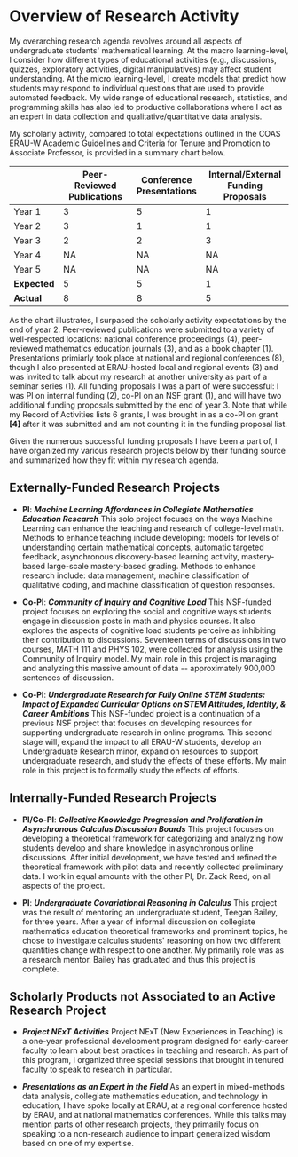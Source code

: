 # Overview of Research Activity
My overarching research agenda revolves around all aspects of undergraduate students' mathematical learning. At the macro learning-level, I consider how different types of educational activities (e.g., discussions, quizzes, exploratory activities, digital manipulatives) may affect student understanding. At the micro learning-level, I create models that predict how students may respond to individual questions that are used to provide automated feedback. My wide range of educational research, statistics, and programming skills has also led to productive collaborations where I act as an expert in data collection and qualitative/quantitative data analysis. 

My scholarly activity, compared to total expectations outlined in the COAS ERAU-W Academic Guidelines and Criteria for Tenure and Promotion to Associate Professor, is provided in a summary chart below. 

|          | Peer-Reviewed <br>Publications | Conference <br>Presentations | Internal/External <br>Funding Proposals |
|----------|--------------|---------------|-------------------|
| Year 1   |       3      |       5       |         1         |
| Year 2   |       3      |       1       |         1         |
| Year 3   |       2      |       2       |         3         |
| Year 4   |      NA      |      NA       |        NA         |
| Year 5   |      NA      |      NA       |        NA         |
| **Expected** |       5      |       5       |         1         |
| **Actual**   |       8      |       8       |         5         | 

As the chart illustrates, I surpased the scholarly activity expectations by the end of year 2. Peer-reviewed publications were submitted to a variety of well-respected locations: national conference proceedings (4), peer-reviewed mathematics education journals (3), and as a book chapter (1). Presentations primiarly took place at national and regional conferences (8), though I also presented at ERAU-hosted local and regional events (3) and was invited to talk about my research at another university as part of a seminar series (1). All funding proposals I was a part of were successful: I was PI on internal funding (2), co-PI on an NSF grant (1), and will have two additional funding proposals submitted by the end of year 3. Note that while my Record of Activities lists 6 grants, I was brought in as a co-PI on grant **[4]** after it was submitted and am not counting it in the funding proposal list.

Given the numerous successful funding proposals I have been a part of, I have organized my various research projects below by their funding source and summarized how they fit within my research agenda. 

## Externally-Funded Research Projects
- **PI**: ***Machine Learning Affordances in Collegiate Mathematics Education Research***
This solo project focuses on the ways Machine Learning can enhance the teaching and research of college-level math. Methods to enhance teaching include developing: models for levels of understanding certain mathematical concepts, automatic targeted feedback, asynchronous discovery-based learning activity, mastery-based large-scale mastery-based grading. Methods to enhance research include: data management, machine classification of qualitative coding, and machine classification of question responses.

- **Co-PI**: ***Community of Inquiry and Cognitive Load***
This NSF-funded project focuses on exploring the social and cognitive ways students engage in discussion posts in math and physics courses. It also explores the aspects of cognitive load students perceive as inhibiting their contribution to discussions. Seventeen terms of discussions in two courses, MATH 111 and PHYS 102, were collected for analysis using the Community of Inquiry model. My main role in this project is managing and analyzing this massive amount of data  -- approximately 900,000 sentences of discussion.

- **Co-PI**: ***Undergraduate Research for Fully Online STEM Students: Impact of Expanded Curricular Options on STEM Attitudes, Identity, & Career Ambitions***
This NSF-funded project is a continuation of a previous NSF project that focuses on developing resources for supporting undergraduate research in online programs. This second stage will, expand the impact to all ERAU-W students, develop an Undergraduate Research minor, expand on resources to support undergraduate research, and study the effects of these efforts. My main role in this project is to formally study the effects of efforts.

## Internally-Funded Research Projects
- **PI/Co-PI**: ***Collective Knowledge Progression and Proliferation in Asynchronous Calculus Discussion Boards***
This project focuses on developing a theoretical framework for categorizing and analyzing how students develop and share knowledge in asynchronous online discussions. After initial development, we have tested and refined the theoretical framework with pilot data and recently collected preliminary data. I work in equal amounts with the other PI, Dr. Zack Reed, on all aspects of the project. 

- **PI**: ***Undergraduate Covariational Reasoning in Calculus***
This project was the result of mentoring an undergraduate student, Teegan Bailey, for three years. After a year of informal discussion on collegiate mathematics education theoretical frameworks and prominent topics, he chose to investigate calculus students' reasoning on how two different quantities change with respect to one another. My primarily role was as a research mentor. Bailey has graduated and thus this project is complete.

## Scholarly Products not Associated to an Active Research Project
- ***Project NExT Activities***
Project NExT (New Experiences in Teaching) is a one-year professional development program designed for early-career faculty to learn about best practices in teaching and research. As part of this program, I organized three special sessions that brought in tenured faculty to speak to research in particular. 

- ***Presentations as an Expert in the Field***
As an expert in mixed-methods data analysis, collegiate mathematics education, and technology in education, I have spoke locally at ERAU, at a regional conference hosted by ERAU, and at national mathematics conferences. While this talks may mention parts of other research projects, they primarily focus on speaking to a non-research audience to impart generalized wisdom based on one of my expertise.